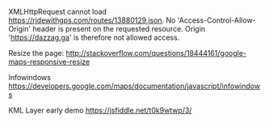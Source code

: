 XMLHttpRequest cannot load https://ridewithgps.com/routes/13880129.json. No 'Access-Control-Allow-Origin' header is present on the requested resource. Origin 'https://dazzag.ga' is therefore not allowed access.

Resize the page:
http://stackoverflow.com/questions/18444161/google-maps-responsive-resize

Infowindows
https://developers.google.com/maps/documentation/javascript/infowindows

KML Layer early demo
https://jsfiddle.net/t0k9wtwp/3/
